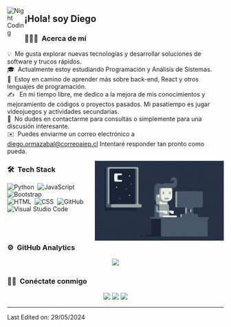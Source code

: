 <img alt="Night Coding" src="./assets/Hand%20Wave.gif" width='40' align="left"/><h2>¡Hola! soy Diego</h2>

<!-- ## 👋 &nbsp;Hey there! I'm Aditya -->

### 👨🏻‍💻 &nbsp;Acerca de mí

💡 &nbsp;Me gusta explorar nuevas tecnologías y desarrollar soluciones de software y trucos rápidos.\
🎓 &nbsp;Actualmente estoy estudiando Programación y Análisis de Sistemas.\
🌱 &nbsp;Estoy en camino de aprender más sobre back-end, React y otros lenguajes de programación.\
✍️ &nbsp; En mi tiempo libre, me dedico a la mejora de mis conocimientos y mejoramiento de códigos o proyectos pasados. Mi pasatiempo es jugar videojuegos y actividades secundarias.\
💬 &nbsp;No dudes en contactarme para consultas o simplemente para una discusión interesante.\
✉️ &nbsp;Puedes enviarme un correo electrónico a diego.ormazabal@correoaiep.cl Intentaré responder tan pronto como pueda.

<img alt="Night Coding" src="https://raw.githubusercontent.com/AVS1508/AVS1508/master/assets/Night-Coding.gif" align="right"/>

### 🛠 &nbsp;Tech Stack

![Python](https://img.shields.io/badge/-Python-05122A?style=flat&logo=python)&nbsp;
![JavaScript](https://img.shields.io/badge/-JavaScript-05122A?style=flat&logo=javascript)&nbsp;
![Bootstrap](https://img.shields.io/badge/-Bootstrap-05122A?style=flat&logo=bootstrap&logoColor=563D7C)\
![HTML](https://img.shields.io/badge/-HTML-05122A?style=flat&logo=HTML5)&nbsp;
![CSS](https://img.shields.io/badge/-CSS-05122A?style=flat&logo=CSS3&logoColor=1572B6)&nbsp;
![GitHub](https://img.shields.io/badge/-GitHub-05122A?style=flat&logo=github)&nbsp;
![Visual Studio Code](https://img.shields.io/badge/-Visual%20Studio%20Code-05122A?style=flat&logo=visual-studio-code&logoColor=007ACC)&nbsp;

<br><br>


### ⚙️ &nbsp;GitHub Analytics

<p align="center">
<a href="https://github.com/Panxito24">
  <img height="180em" src="https://github-readme-stats-eight-theta.vercel.app/api?username=Panxito24&show_icons=true&theme=algolia&include_all_commits=true&count_private=true"/>

</a>
</p>

### 🤝🏻 &nbsp;Conéctate conmigo

<p align="center">
<a href="#"><img src="https://img.shields.io/badge/-proximamente-3423A6?style=flat&logo=Google-Chrome&logoColor=white"/></a>
<a href="https://linkedin.com/in/diego-ormazabal"><img src="https://img.shields.io/badge/-diego%20ormazabal%20-0077B5?style=flat&logo=Linkedin&logoColor=white"/></a>
<a href="diego.ormazabal@correoaiep.cl"><img src="https://img.shields.io/badge/-diego.ormazabal-D14836?style=flat&logo=Gmail&logoColor=white"/></a>
</p>

-----
Last Edited on: 29/05/2024
